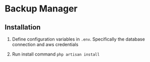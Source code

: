 # Backup Manager

## Installation

1. Define configuration variables in `.env`. Specifically the database connection and aws credentials

2. Run install command `php artisan install`

